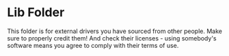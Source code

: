 # Lib Folder

This folder is for external drivers you have sourced from other people. Make
sure to properly credit them! And check their licenses - using somebody's
software means you agree to comply with their terms of use.